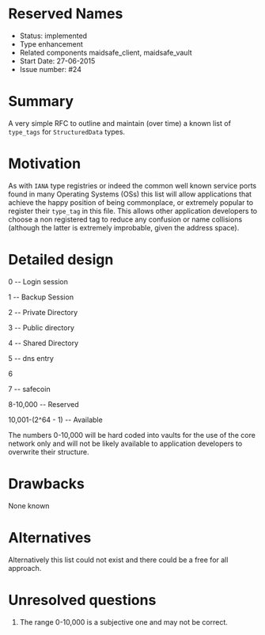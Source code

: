 # Reserved Names

- Status: implemented
- Type enhancement
- Related components maidsafe_client, maidsafe_vault
- Start Date: 27-06-2015
- Issue number: #24

# Summary

A very simple RFC to outline and maintain (over time) a known list of `type_tags` for `StructuredData` types.

# Motivation

As with `IANA` type registries or indeed the common well known service ports found in many Operating Systems (OSs) this list will allow applications that achieve the happy position of being commonplace, or extremely popular to  register their `type_tag` in this file. This allows other application developers to choose a non registered tag to
reduce any confusion or name collisions (although the latter is extremely improbable, given the address space).

# Detailed design

0            --      Login session

1            --      Backup Session

2            --      Private Directory

3            --      Public directory

4            --      Shared Directory

5            --      dns entry

6

7            --      safecoin

8-10,000     --      Reserved

10,001-(2^64 - 1)  --      Available

The numbers 0-10,000 will be hard coded into vaults for the use of the core network only and will not be likely available to application developers to overwrite their structure.

# Drawbacks

None known

# Alternatives

Alternatively this list could not exist and there could be a free for all approach.

# Unresolved questions

1. The range 0-10,000 is a subjective one and may not be correct.
